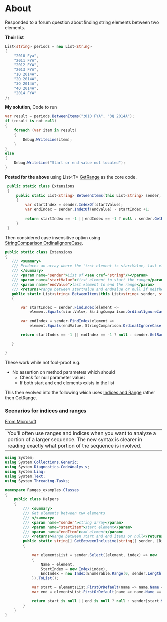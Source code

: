 # About

Responded to a forum question about finding string elements between two elements.

**Their list**

```csharp
List<string> periods = new List<string>
{
    "2010 Fya",
    "2011 FYA",
    "2012 FYA",
    "2013 FYA",
    "1Q 2014A",
    "2Q 2014A",
    "3Q 2014A",
    "4Q 2014A",
    "2014 FYA"
};
```

**My solution**, Code to run

```csharp
var result = periods.BetweenItems("2010 FYA", "3Q 2014A");
if (result is not null)
{
    foreach (var item in result)
    {
        Debug.WriteLine(item);
    }
}
else
{
    Debug.WriteLine("Start or end value not located");
}
```

**Posted for the above** using List&lt;T> [GetRange](https://docs.microsoft.com/en-us/dotnet/api/system.collections.generic.list-1.getrange?view=net-5.0) as the core code.

```csharp
 public static class Extensions
 {
     public static List<string> BetweenItems(this List<string> sender, string startValue, string endValue)
     {
         var startIndex = sender.IndexOf(startValue);
         var endIndex = sender.IndexOf(endValue) - startIndex +1;
    
         return startIndex == -1 || endIndex == -1 ? null : sender.GetRange(startIndex, endIndex);
     }
 }
 ```

 Then considered case insensitive option using [StringComparison.OrdinalIgnoreCase](https://docs.microsoft.com/en-us/dotnet/api/system.stringcomparer.ordinalignorecase?view=net-5.0).

 ```csharp
 public static class Extensions
{
    /// <summary>
    /// Produces an array where the first element is startValue, last element is endValue with all values between both case insensitive.
    /// </summary>
    /// <param name="sender">List of <see cref="string"/></param>
    /// <param name="startValue">first element to start the range</param>
    /// <param name="endValue">last element to end the range</param>
    /// <returns>range between startValue and endValue or null if neither start or end values do not exist in sender array</returns>
    public static List<string> BetweenItems(this List<string> sender, string startValue, string endValue)
    {

        var startIndex = sender.FindIndex(element => 
            element.Equals(startValue, StringComparison.OrdinalIgnoreCase));
        
        var endIndex = sender.FindIndex(element => 
            element.Equals(endValue, StringComparison.OrdinalIgnoreCase)) - startIndex + 1;

        return startIndex == -1 || endIndex == -1 ? null : sender.GetRange(startIndex, endIndex);
        
    }

}

```

These work while not fool-proof e.g.

- No assertion on method parameters which should
    -  Check for null parameter values
    - If both start and end elements exists in the list

This then evolved into the following which uses [Indices and Range](https://docs.microsoft.com/en-us/dotnet/csharp/whats-new/csharp-8#indices-and-ranges) rather then GetRange.    


### Scenarios for indices and ranges

[From Microsoft](https://docs.microsoft.com/en-us/dotnet/csharp/whats-new/tutorials/ranges-indexes)

<table>
    <tr>
        <td>
        You'll often use ranges and indices when you want to analyze a portion of a larger sequence. The new syntax is clearer in reading exactly what portion of the sequence is involved. 
        </td>
    <tr?>
</table>

```csharp
using System;
using System.Collections.Generic;
using System.Diagnostics.CodeAnalysis;
using System.Linq;
using System.Text;
using System.Threading.Tasks;

namespace Ranges_examples.Classes
{
    public class Helpers
    {
        /// <summary>
        /// Get elements between two elements 
        /// </summary>
        /// <param name="sender">string array</param>
        /// <param name="startItem">start element</param>
        /// <param name="endItem">end element</param>
        /// <returns>Range between start and end items or null</returns>
        public static string[] GetBetweenInclusive(string[] sender, [DisallowNull] string startItem, [DisallowNull] string endItem)
        {
            
            var elementsList = sender.Select((element, index) => new 
            {
                Name = element, 
                StartIndex = new Index(index), 
                EndIndex = new Index(Enumerable.Range(0, sender.Length).Reverse().ToList()[index], true)
            }).ToList();

            var start = elementsList.FirstOrDefault(name => name.Name == startItem);
            var end = elementsList.FirstOrDefault(name => name.Name == endItem);

            return start is null || end is null ? null : sender[start.StartIndex..end.EndIndex];
        }
    }
}
```




